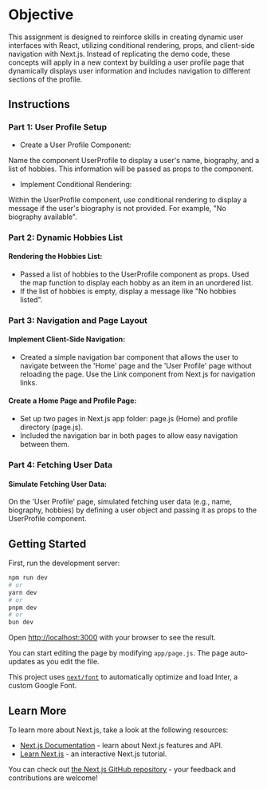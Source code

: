 
# Objective
This assignment is designed to reinforce skills in creating dynamic user interfaces with React, utilizing conditional rendering, props, and client-side navigation with Next.js. Instead of replicating the demo code, these concepts will apply in a new context by building a user profile page that dynamically displays user information and includes navigation to different sections of the profile.

## Instructions
### Part 1: User Profile Setup
- Create a User Profile Component:

Name the component UserProfile to display a user's name, biography, and a list of hobbies. This information will be passed as props to the component.
- Implement Conditional Rendering:

Within the UserProfile component, use conditional rendering to display a message if the user's biography is not provided. For example, "No biography available".
### Part 2: Dynamic Hobbies List
#### Rendering the Hobbies List:
- Passed a list of hobbies to the UserProfile component as props. Used the map function to display each hobby as an item in an unordered list.
- If the list of hobbies is empty, display a message like "No hobbies listed".
### Part 3: Navigation and Page Layout
#### Implement Client-Side Navigation:

- Created a simple navigation bar component that allows the user to navigate between the 'Home' page and the 'User Profile' page without reloading the page. Use the Link component from Next.js for navigation links.
#### Create a Home Page and Profile Page:

- Set up two pages in Next.js app folder: page.js (Home) and profile directory (page.js).
- Included the navigation bar in both pages to allow easy navigation between them.
### Part 4: Fetching User Data
#### Simulate Fetching User Data:
On the 'User Profile' page, simulated fetching user data (e.g., name, biography, hobbies) by defining a user object and passing it as props to the UserProfile component.



## Getting Started

First, run the development server:

```bash
npm run dev
# or
yarn dev
# or
pnpm dev
# or
bun dev
```

Open [http://localhost:3000](http://localhost:3000) with your browser to see the result.

You can start editing the page by modifying `app/page.js`. The page auto-updates as you edit the file.

This project uses [`next/font`](https://nextjs.org/docs/basic-features/font-optimization) to automatically optimize and load Inter, a custom Google Font.

## Learn More

To learn more about Next.js, take a look at the following resources:

- [Next.js Documentation](https://nextjs.org/docs) - learn about Next.js features and API.
- [Learn Next.js](https://nextjs.org/learn) - an interactive Next.js tutorial.

You can check out [the Next.js GitHub repository](https://github.com/vercel/next.js/) - your feedback and contributions are welcome!